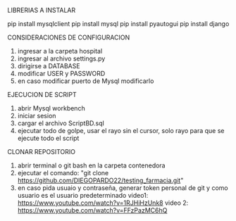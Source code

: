 LIBRERIAS A INSTALAR

pip install mysqlclient
pip install mysql
pip install pyautogui
pip install django

CONSIDERACIONES DE CONFIGURACION

1. ingresar a la carpeta hospital
2. ingresar al archivo settings.py
3. dirigirse a DATABASE
4. modificar USER y PASSWORD
5. en caso modificar puerto de Mysql modificarlo


EJECUCION DE SCRIPT

1. abrir Mysql workbench
2. iniciar sesion
3. cargar el archivo ScriptBD.sql
3. ejecutar todo de golpe, usar el rayo sin el cursor, solo rayo para que
   se ejecute todo el script


CLONAR REPOSITORIO
1. abrir terminal o git bash en la carpeta contenedora
2. ejecutar el comando: "git clone https://github.com/DIEGOPARDO22/testing_farmacia.git"
3. en caso pida usuaio y contraseña, generar token personal de git y como usuario es  el usuario predeterminado
video1: https://www.youtube.com/watch?v=1RJHiHzUnk8 
video 2: https://www.youtube.com/watch?v=FFzPazMC6hQ

